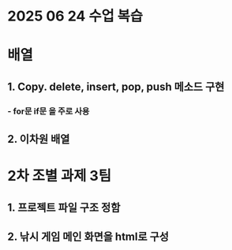 # 2025 06 24 수업 복습
# 배열
## 1. Copy. delete, insert, pop, push 메소드 구현
### - for문 if문 을 주로 사용
## 2. 이차원 배열
# 2차 조별 과제 3팀
## 1. 프로젝트 파일 구조 정함
## 2. 낚시 게임 메인 화면을 html로 구성

